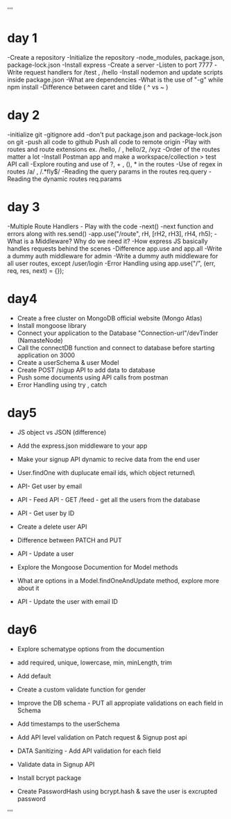 '''
# day 1
-Create a repository
-Initialize the repository
-node_modules, package.json, package-lock.json
-Install express
-Create a server
-Listen to port 7777
-Write request handlers for /test , /hello
-Install nodemon and update scripts inside package.json
-What are dependencies
-What is the use of "-g" while npm install
-Difference between caret and tilde ( ^ vs ~ )

# day 2
-initialize git
-gitignore add
-don't put package.json and package-lock.json on git
-push all code to github Push all code to remote origin
-Play with routes and route extensions ex. /hello, / , hello/2, /xyz
-Order of the routes matter a lot
-Install Postman app and make a workspace/collection > test API call
-Explore routing and use of ?, + , (), * in the routes
-Use of regex in routes /a/ , /.*fly$/
-Reading the query params in the routes req.query
-Reading the dynamic routes req.params

# day 3
-Multiple Route Handlers - Play with the code
-next()
-next function and errors along with res.send()
-app.use("/route", rH, [rH2, rH3], rH4, rh5);
-What is a Middleware? Why do we need it?
-How express JS basically handles requests behind the scenes
-Difference app.use and app.all
-Write a dummy auth middleware for admin
-Write a dummy auth middleware for all user routes, except /user/login
-Error Handling using app.use("/", (err, req, res, next) = {});

# day4
- Create a free cluster on MongoDB official website (Mongo Atlas)
- Install mongoose library
- Connect your application to the Database "Connection-url"/devTinder (NamasteNode)
- Call the connectDB function and connect to database before starting application on 3000
- Create a userSchema & user Model
- Create POST /sigup API to add data to database
- Push some documents using API calls from postman
- Error Handling using try , catch

# day5
- JS object vs JSON (difference)
- Add the express.json middleware to your app
- Make your signup API dynamic to recive data from the end user
- User.findOne with duplucate email ids, which object returned\ 
- API- Get user by email
- API - Feed API - GET /feed - get all the users from the database
- API - Get user by ID

- Create a delete user API
- Difference between PATCH and PUT
- API - Update a user
- Explore the Mongoose Documention for Model methods
- What are options in a Model.findOneAndUpdate method, explore more about it
- API - Update the user with email ID

# day6
 - Explore schematype options from the documention
 - add required, unique, lowercase, min, minLength, trim
 - Add default
 - Create a custom validate function for gender
 - Improve the DB schema - PUT all appropiate validations on each field in Schema
 - Add timestamps to the userSchema
 - Add API level validation on Patch request & Signup post api
 - DATA Sanitizing - Add API validation for each field

 - Validate data in Signup API
 - Install bcrypt package
 - Create PasswordHash using bcrypt.hash & save the user is excrupted password


'''